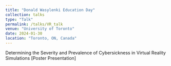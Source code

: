```yaml
---
title: "Donald Wasylenki Education Day"
collection: talks
type: "Talk"
permalink: /talks/VR_talk
venue: "University of Toronto"
date: 2024-01-30
location: "Toronto, ON, Canada"
---
```


Determining the Severity and Prevalence of Cybersickness in Virtual Reality Simulations [Poster Presentation]
